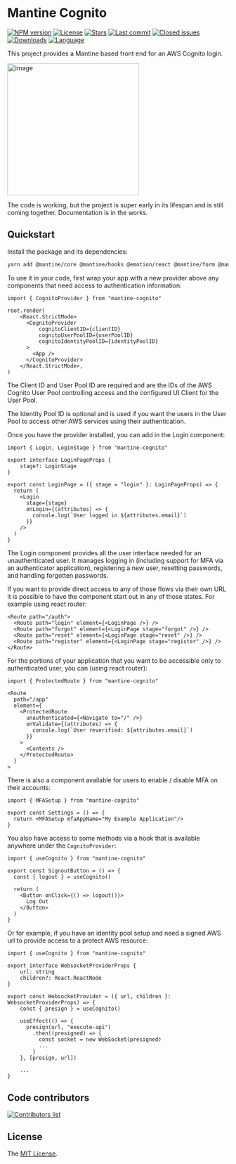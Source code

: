 # Mantine Cognito

[![NPM version][npm-image]][npm-url]
[![License][license-image]][license-url]
[![Stars][stars-image]][stars-url]
[![Last commit][last-commit-image]][repo-url]
[![Closed issues][closed-issues-image]][closed-issues-url]
[![Downloads][downloads-image]][npm-url]
[![Language][language-image]][repo-url]

This project provides a Mantine based front end for an AWS Cognito login.

<img src="https://user-images.githubusercontent.com/319506/225537205-b4d9e03b-b5fb-4b12-a17a-ae3f4fe66b7b.png" alt="image" width="300"/>

The code is working, but the project is super early in its lifespan and
is still coming together. Documentation is in the works.

## Quickstart

Install the package and its dependencies:

```sh
yarn add @mantine/core @mantine/hooks @emotion/react @mantine/form @mantine/notifications @tabler/icons-react mantine-cognito
```

To use it in your code, first wrap your app with a new provider above any
components that need access to authentication information:

```tsx
import { CognitoProvider } from "mantine-cognito"

root.render(
    <React.StrictMode>
      <CognitoProvider
          cognitoClientID={clientID}
          cognitoUserPoolID={userPoolID}
          cognitoIdentityPoolID={identityPoolID}
      >
        <App />
      </CognitoProvider>
    </React.StrictMode>,
)
```

The Client ID and User Pool ID are required and are the IDs of the AWS
Cognito User Pool controlling access and the configured UI Client for the
User Pool.

The Identity Pool ID is optional and is used if you want the users in the
User Pool to access other AWS services using their authentication.

Once you have the provider installed, you can add in the Login component:

```tsx
import { Login, LoginStage } from "mantine-cognito"

export interface LoginPageProps {
    stage?: LoginStage
}

export const LoginPage = ({ stage = "login" }: LoginPageProps) => {
  return (
    <Login
      stage={stage}
      onLogin={(attributes) => {
        console.log(`User logged in ${attributes.email}`)
      }}
    />
  )
}
```

The Login component provides all the user interface needed for an
unauthenticated user. It manages logging in (including support for MFA via an
authenticator application), registering a new user, resetting passwords, and handling forgotten passwords.

If you want to provide direct access to any of those flows via their own URL
it is possible to have the component start out in any of those states. For
example using react router:

```tsx
<Route path="/auth">
  <Route path="login" element={<LoginPage />} />
  <Route path="forgot" element={<LoginPage stage="forgot" />} />
  <Route path="reset" element={<LoginPage stage="reset" />} />
  <Route path="register" element={<LoginPage stage="register" />} />
</Route>
```

For the portions of your application that you want to be accessible only to authenticated user, you can (using react router):

```tsx
import { ProtectedRoute } from "mantine-cognito"

<Route
  path="/app"
  element={
    <ProtectedRoute
      unauthenticated={<Navigate to="/" />}
      onValidate={(attributes) => {
        console.log(`User reverified: ${attributes.email}`)
      }}
    >
      <Contents />
    </ProtectedRoute>
  }
>
```

There is also a component available for users to enable / disable MFA on their accounts:

```tsx
import { MFASetup } from "mantine-cognito"

export const Settings = () => {
  return <MFASetup mfaAppName="My Example Application"/>
}
```

You also have access to some methods via a hook that is available anywhere
under the `CognitoProvider`:

```tsx
import { useCognito } from "mantine-cognito"

export const SignoutButton = () => {
  const { logout } = useCognito()

  return (
    <Button onClick={() => logout()}>
      Log Out
    </Button>
  )
}
```

Or for example, if you have an identity pool setup and need a signed AWS url
to provide access to a protect AWS resource:

```tsx
import { useCognito } from "mantine-cognito"

export interface WebsocketProviderProps {
    url: string
    children?: React.ReactNode
}

export const WebsocketProvider = ({ url, children }: WebsocketProviderProps) => {
    const { presign } = useCognito()

    useEffect(() => {
      presign(url, "execute-api")
        .then((presigned) => {
          const socket = new WebSocket(presigned)
          ...
        }
    }, [presign, url])

    ...
}
```

## Code contributors

[![Contributors list](https://contrib.rocks/image?repo=milkbar/mantine-cognito)](https://github.com/milkbar/mantine-cognito/graphs/contributors)

## License

The [MIT License](https://github.com/milkbar/mantine-cognito/blob/master/LICENSE).

[npm-url]: https://npmjs.org/package/@milkbar/mantine-cognito
[repo-url]: https://github.com/milkbar/mantine-cognito
[stars-url]: https://github.com/milkbar/mantine-cognito/stargazers
[closed-issues-url]: https://github.com/milkbar/mantine-cognito/issues?q=is%3Aissue+is%3Aclosed
[license-url]: LICENSE
[npm-image]: https://img.shields.io/npm/v/@milkbar/mantine-cognito.svg?style=flat-square
[license-image]: http://img.shields.io/npm/l/@milkbar/mantine-cognito.svg?style=flat-square
[downloads-image]: http://img.shields.io/npm/dm/@milkbar/mantine-cognito.svg?style=flat-square
[stars-image]: https://img.shields.io/github/stars/milkbar/mantine-cognito?style=flat-square
[last-commit-image]: https://img.shields.io/github/last-commit/milkbar/mantine-cognito?style=flat-square
[closed-issues-image]: https://img.shields.io/github/issues-closed-raw/milkbar/mantine-cognito?style=flat-square
[language-image]: https://img.shields.io/github/languages/top/milkbar/mantine-cognito?style=flat-square
